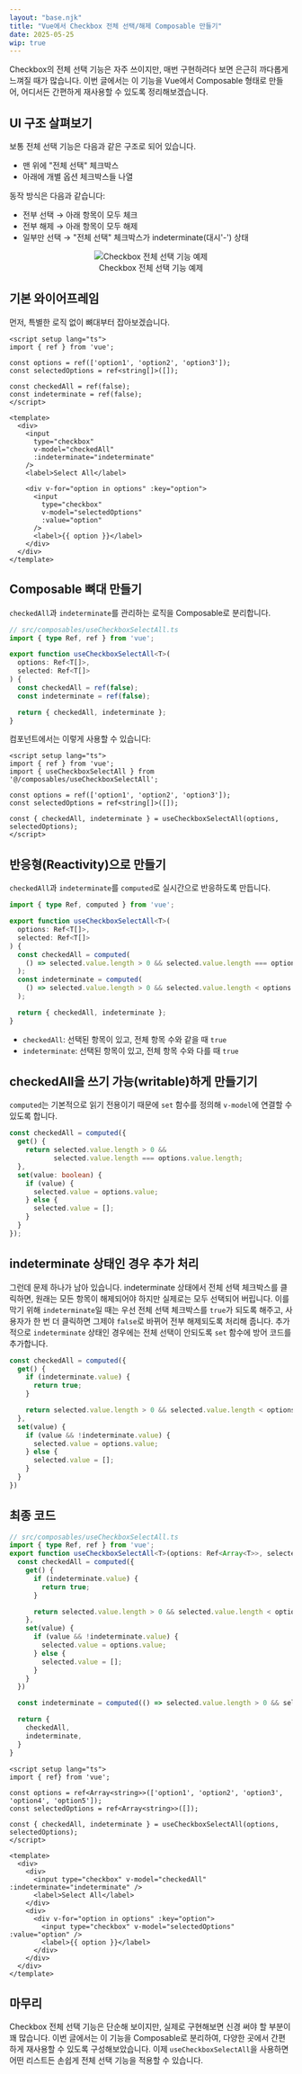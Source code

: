 ```yaml
---
layout: "base.njk"
title: "Vue에서 Checkbox 전체 선택/해제 Composable 만들기"
date: 2025-05-25
wip: true
---
```


Checkbox의 전체 선택 기능은 자주 쓰이지만, 매번 구현하려다 보면 은근히 까다롭게 느껴질 때가 많습니다. 이번 글에서는 이 기능을 Vue에서 Composable 형태로 만들어, 어디서든 간편하게 재사용할 수 있도록 정리해보겠습니다.

## UI 구조 살펴보기

보통 전체 선택 기능은 다음과 같은 구조로 되어 있습니다.

- 맨 위에 "전체 선택" 체크박스
- 아래에 개별 옵션 체크박스들 나열

동작 방식은 다음과 같습니다:

- 전부 선택 → 아래 항목이 모두 체크
- 전부 해제 → 아래 항목이 모두 해제
- 일부만 선택 → "전체 선택" 체크박스가 indeterminate(대시'-') 상태

<figure style="text-align:center;">
<img src="/assets/images/building-select-all-checkbox-composable/checkbox-select-all.gif" alt="Checkbox 전체 선택 기능 예제" style="display: inline-flex;"/>
<figcaption>Checkbox 전체 선택 기능 예제</figcaption>
</figure>

## 기본 와이어프레임

먼저, 특별한 로직 없이 뼈대부터 잡아보겠습니다.

```vue
<script setup lang="ts">
import { ref } from 'vue';

const options = ref(['option1', 'option2', 'option3']);
const selectedOptions = ref<string[]>([]);

const checkedAll = ref(false);
const indeterminate = ref(false);
</script>

<template>
  <div>
    <input 
      type="checkbox" 
      v-model="checkedAll" 
      :indeterminate="indeterminate" 
    />
    <label>Select All</label>

    <div v-for="option in options" :key="option">
      <input 
        type="checkbox" 
        v-model="selectedOptions" 
        :value="option" 
      />
      <label>{{ option }}</label>
    </div>
  </div>
</template>
```

## Composable 뼈대 만들기

`checkedAll`과 `indeterminate`를 관리하는 로직을 Composable로 분리합니다.

```typescript
// src/composables/useCheckboxSelectAll.ts
import { type Ref, ref } from 'vue';

export function useCheckboxSelectAll<T>(
  options: Ref<T[]>,
  selected: Ref<T[]>
) {
  const checkedAll = ref(false);
  const indeterminate = ref(false);

  return { checkedAll, indeterminate };
}

```

컴포넌트에서는 이렇게 사용할 수 있습니다:

```vue
<script setup lang="ts">
import { ref } from 'vue';
import { useCheckboxSelectAll } from '@/composables/useCheckboxSelectAll';

const options = ref(['option1', 'option2', 'option3']);
const selectedOptions = ref<string[]>([]);

const { checkedAll, indeterminate } = useCheckboxSelectAll(options, selectedOptions);
</script>
```

## 반응형(Reactivity)으로 만들기

`checkedAll`과 `indeterminate`를 `computed`로 실시간으로 반응하도록 만듭니다.

```typescript
import { type Ref, computed } from 'vue';

export function useCheckboxSelectAll<T>(
  options: Ref<T[]>,
  selected: Ref<T[]>
) {
  const checkedAll = computed(
    () => selected.value.length > 0 && selected.value.length === options.value.length
  );
  const indeterminate = computed(
    () => selected.value.length > 0 && selected.value.length < options.value.length
  );

  return { checkedAll, indeterminate };
}
```
- `checkedAll`: 선택된 항목이 있고, 전체 항목 수와 같을 때 `true`
- `indeterminate`: 선택된 항목이 있고, 전체 항목 수와 다를 때 `true`

## checkedAll을 쓰기 가능(writable)하게 만들기기

`computed`는 기본적으로 읽기 전용이기 때문에 `set` 함수를 정의해 `v-model`에 연결할 수 있도록 합니다.

```typescript
const checkedAll = computed({
  get() {
    return selected.value.length > 0 &&
           selected.value.length === options.value.length;
  },
  set(value: boolean) {
    if (value) {
      selected.value = options.value;
    } else {
      selected.value = [];
    }
  }
});
```

## indeterminate 상태인 경우 추가 처리

그런데 문제 하나가 남아 있습니다. indeterminate 상태에서 전체 선택 체크박스를 클릭하면, 원래는 모든 항목이 해제되어야 하지만 실제로는 모두 선택되어 버립니다.
이를 막기 위해 `indeterminate`일 때는 우선 전체 선택 체크박스를 `true`가 되도록 해주고, 사용자가 한 번 더 클릭하면 그제야 `false`로 바뀌어 전부 해제되도록 처리해 줍니다.
추가적으로 `indeterminate` 상태인 경우에는 전체 선택이 안되도록 `set` 함수에 방어 코드를 추가합니다.

```typescript
const checkedAll = computed({
  get() {
    if (indeterminate.value) {
      return true;
    }

    return selected.value.length > 0 && selected.value.length < options.value.length;
  },
  set(value) {
    if (value && !indeterminate.value) {
      selected.value = options.value;
    } else {
      selected.value = [];
    }
  }
})
```

## 최종 코드

```typescript
// src/composables/useCheckboxSelectAll.ts
import { type Ref, ref } from 'vue';
export function useCheckboxSelectAll<T>(options: Ref<Array<T>>, selected: Ref<Array<T>>) {
  const checkedAll = computed({
    get() {
      if (indeterminate.value) {
        return true;
      }

      return selected.value.length > 0 && selected.value.length < options.value.length;
    },
    set(value) {
      if (value && !indeterminate.value) {
        selected.value = options.value;
      } else {
        selected.value = [];
      }
    }
  })

  const indeterminate = computed(() => selected.value.length > 0 && selected.value.length < options.value.length);

  return {
    checkedAll,
    indeterminate,
  }
}
```

```vue
<script setup lang="ts">
import { ref} from 'vue';

const options = ref<Array<string>>(['option1', 'option2', 'option3', 'option4', 'option5']);
const selectedOptions = ref<Array<string>>([]);

const { checkedAll, indeterminate } = useCheckboxSelectAll(options, selectedOptions);
</script>

<template>
  <div>
    <div>
      <input type="checkbox" v-model="checkedAll" :indeterminate="indeterminate" />
      <label>Select All</label>
    </div>
    <div>
      <div v-for="option in options" :key="option">
        <input type="checkbox" v-model="selectedOptions" :value="option" />
        <label>{{ option }}</label>
      </div>
    </div>
  </div>
</template>
```

## 마무리

Checkbox 전체 선택 기능은 단순해 보이지만, 실제로 구현해보면 신경 써야 할 부분이 꽤 많습니다. 이번 글에서는 이 기능을 Composable로 분리하여, 다양한 곳에서 간편하게 재사용할 수 있도록 구성해보았습니다.
이제 `useCheckboxSelectAll`을 사용하면 어떤 리스트든 손쉽게 전체 선택 기능을 적용할 수 있습니다.